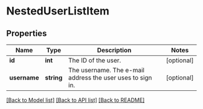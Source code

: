 # NestedUserListItem

## Properties
Name | Type | Description | Notes
------------ | ------------- | ------------- | -------------
**id** | **int** | The ID of the user. | [optional] 
**username** | **string** | The username. The e-mail address the user uses to sign in. | [optional] 

[[Back to Model list]](../README.md#documentation-for-models) [[Back to API list]](../README.md#documentation-for-api-endpoints) [[Back to README]](../README.md)


